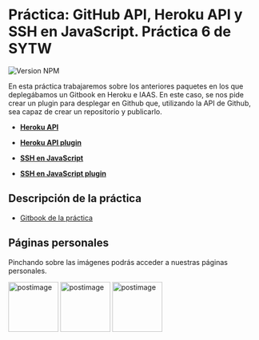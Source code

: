 # Práctica: GitHub API, Heroku API y SSH en JavaScript. Práctica 6 de SYTW

![Version NPM](https://img.shields.io/npm/v/gitbook-start-github-rafadanipedro.svg)

En esta práctica trabajaremos sobre los anteriores paquetes en los que deplegábamos un Gitbook en Heroku e IAAS.
En este caso, se nos pide crear un plugin para desplegar en Github que, utilizando la API de Github, sea capaz de crear un repositorio y publicarlo.

* **[Heroku API](https://github.com/ULL-ESIT-SYTW-1617/gitbook-start-heroku-rafadanipedro)**
* **[Heroku API plugin](https://github.com/ULL-ESIT-SYTW-1617/practica-plugins-heroku-rafadanipedro)**

* **[SSH en JavaScript](https://github.com/ULL-ESIT-SYTW-1617/gitbook-start-iaas-ull-es-rafadanipedro)**
* **[SSH en JavaScript plugin](https://github.com/ULL-ESIT-SYTW-1617/nueva-funcionalidad-para-el-paquete-npm-plugins-rafadanipedro)**

## Descripción de la práctica
 * [Gitbook de la práctica](https://casianorodriguezleon.gitbooks.io/ull-esit-1617/content/practicas/practicagithubapi.html)

## Páginas personales

Pinchando sobre las imágenes podrás acceder a nuestras páginas personales.

<a href='https://rafaherrero.github.io' target='_blank'><img src='https://avatars2.githubusercontent.com/u/11819652?v=3&s=400' border='0' alt='postimage' width='100px'/></a> <a href='https://danielramosacosta.github.io/' target='_blank'><img src='https://avatars2.githubusercontent.com/u/11427028?v=3&s=400' border='0' alt='postimage' width='100px'/></a> <a href='https://alu0100505078.github.io/' target='_blank'><img src='https://avatars3.githubusercontent.com/u/14938442?v=3&s=400' border='0' alt='postimage' width='100px'/></a>